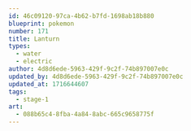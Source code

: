 ```yaml
---
id: 46c09120-97ca-4b62-b7fd-1698ab18b880
blueprint: pokemon
number: 171
title: Lanturn
types:
  - water
  - electric
author: 4d8d6ede-5963-429f-9c2f-74b897007e0c
updated_by: 4d8d6ede-5963-429f-9c2f-74b897007e0c
updated_at: 1716644607
tags:
  - stage-1
art:
  - 088b65c4-8fba-4a84-8abc-665c9658775f
---
```

